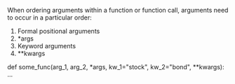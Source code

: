 When ordering arguments within a function or function call, arguments need to occur in a particular order:

1. Formal positional arguments
2. *args
3. Keyword arguments
4. **kwargs

def some_func(arg_1, arg_2, *args, kw_1="stock", kw_2="bond", **kwargs):
...